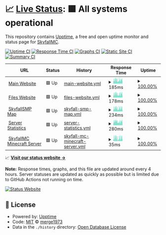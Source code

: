 # 📈 [Live Status](https://status.skyfallmc.cc): <!--live status--> **🟩 All systems operational**

This repository contains [Upptime](https://github.com/upptime/upptime), a free and open uptime monitor and status page for [SkyfallMC](https://play.skyfallmc.cc/).

[![Uptime CI](https://img.shields.io/github/actions/workflow/status/merge1973/skyfallmc-server-status/uptime.yml?branch=master&label=Uptime%20CI&logo=github&style=for-the-badge)](https://github.com/merge1973/skyfallmc-server-status/actions?query=workflow%3A%22Uptime+CI%22)
[![Response Time CI](https://img.shields.io/github/actions/workflow/status/merge1973/skyfallmc-server-status/response-time.yml?branch=master&label=Response%20Time%20CI&logo=github&style=for-the-badge)](https://github.com/merge1973/skyfallmc-server-status/actions?query=workflow%3A%22Response+Time+CI%22)
[![Graphs CI](https://img.shields.io/github/actions/workflow/status/merge1973/skyfallmc-server-status/graphs.yml?branch=master&label=Graphs%20CI&logo=github&style=for-the-badge)](https://github.com/merge1973/skyfallmc-server-status/actions?query=workflow%3A%22Graphs+CI%22)
[![Static Site CI](https://img.shields.io/github/actions/workflow/status/merge1973/skyfallmc-server-status/site.yml?branch=master&label=Static%20Site%20CI&logo=github&style=for-the-badge)](https://github.com/merge1973/skyfallmc-server-status/actions?query=workflow%3A%22Static+Site+CI%22)
[![Summary CI](https://img.shields.io/github/actions/workflow/status/merge1973/skyfallmc-server-status/summary.yml?branch=master&label=Summary%20CI&logo=github&style=for-the-badge)](https://github.com/merge1973/skyfallmc-server-status/actions?query=workflow%3A%22Summary+CI%22)

<!--start: status pages-->
<!-- This summary is generated by Upptime (https://github.com/upptime/upptime) -->
<!-- Do not edit this manually, your changes will be overwritten -->
<!-- prettier-ignore -->
| URL | Status | History | Response Time | Uptime |
| --- | ------ | ------- | ------------- | ------ |
| <img alt="" src="https://play.skyfallmc.cc/assets/favicon-32x32.svg" height="13"> [Main Website](https://play.skyfallmc.cc) | 🟩 Up | [main-website.yml](https://github.com/merge1973/skyfallmc-server-status/commits/HEAD/history/main-website.yml) | <details><summary><img alt="Response time graph" src="./graphs/main-website/response-time-week.png" height="20"> 185ms</summary><br><a href="https://status.skyfallmc.cc/history/main-website"><img alt="Response time 157" src="https://img.shields.io/endpoint?url=https%3A%2F%2Fraw.githubusercontent.com%2Fmerge1973%2Fskyfallmc-server-status%2FHEAD%2Fapi%2Fmain-website%2Fresponse-time.json"></a><br><a href="https://status.skyfallmc.cc/history/main-website"><img alt="24-hour response time 193" src="https://img.shields.io/endpoint?url=https%3A%2F%2Fraw.githubusercontent.com%2Fmerge1973%2Fskyfallmc-server-status%2FHEAD%2Fapi%2Fmain-website%2Fresponse-time-day.json"></a><br><a href="https://status.skyfallmc.cc/history/main-website"><img alt="7-day response time 185" src="https://img.shields.io/endpoint?url=https%3A%2F%2Fraw.githubusercontent.com%2Fmerge1973%2Fskyfallmc-server-status%2FHEAD%2Fapi%2Fmain-website%2Fresponse-time-week.json"></a><br><a href="https://status.skyfallmc.cc/history/main-website"><img alt="30-day response time 167" src="https://img.shields.io/endpoint?url=https%3A%2F%2Fraw.githubusercontent.com%2Fmerge1973%2Fskyfallmc-server-status%2FHEAD%2Fapi%2Fmain-website%2Fresponse-time-month.json"></a><br><a href="https://status.skyfallmc.cc/history/main-website"><img alt="1-year response time 157" src="https://img.shields.io/endpoint?url=https%3A%2F%2Fraw.githubusercontent.com%2Fmerge1973%2Fskyfallmc-server-status%2FHEAD%2Fapi%2Fmain-website%2Fresponse-time-year.json"></a></details> | <details><summary><a href="https://status.skyfallmc.cc/history/main-website">100.00%</a></summary><a href="https://status.skyfallmc.cc/history/main-website"><img alt="All-time uptime 63.84%" src="https://img.shields.io/endpoint?url=https%3A%2F%2Fraw.githubusercontent.com%2Fmerge1973%2Fskyfallmc-server-status%2FHEAD%2Fapi%2Fmain-website%2Fuptime.json"></a><br><a href="https://status.skyfallmc.cc/history/main-website"><img alt="24-hour uptime 100.00%" src="https://img.shields.io/endpoint?url=https%3A%2F%2Fraw.githubusercontent.com%2Fmerge1973%2Fskyfallmc-server-status%2FHEAD%2Fapi%2Fmain-website%2Fuptime-day.json"></a><br><a href="https://status.skyfallmc.cc/history/main-website"><img alt="7-day uptime 100.00%" src="https://img.shields.io/endpoint?url=https%3A%2F%2Fraw.githubusercontent.com%2Fmerge1973%2Fskyfallmc-server-status%2FHEAD%2Fapi%2Fmain-website%2Fuptime-week.json"></a><br><a href="https://status.skyfallmc.cc/history/main-website"><img alt="30-day uptime 100.00%" src="https://img.shields.io/endpoint?url=https%3A%2F%2Fraw.githubusercontent.com%2Fmerge1973%2Fskyfallmc-server-status%2FHEAD%2Fapi%2Fmain-website%2Fuptime-month.json"></a><br><a href="https://status.skyfallmc.cc/history/main-website"><img alt="1-year uptime 50.37%" src="https://img.shields.io/endpoint?url=https%3A%2F%2Fraw.githubusercontent.com%2Fmerge1973%2Fskyfallmc-server-status%2FHEAD%2Fapi%2Fmain-website%2Fuptime-year.json"></a></details>
| <img alt="" src="https://play.skyfallmc.cc/assets/favicon-32x32.svg" height="13"> [Files Website](https://files.skyfallmc.cc) | 🟩 Up | [files-website.yml](https://github.com/merge1973/skyfallmc-server-status/commits/HEAD/history/files-website.yml) | <details><summary><img alt="Response time graph" src="./graphs/files-website/response-time-week.png" height="20"> 178ms</summary><br><a href="https://status.skyfallmc.cc/history/files-website"><img alt="Response time 143" src="https://img.shields.io/endpoint?url=https%3A%2F%2Fraw.githubusercontent.com%2Fmerge1973%2Fskyfallmc-server-status%2FHEAD%2Fapi%2Ffiles-website%2Fresponse-time.json"></a><br><a href="https://status.skyfallmc.cc/history/files-website"><img alt="24-hour response time 189" src="https://img.shields.io/endpoint?url=https%3A%2F%2Fraw.githubusercontent.com%2Fmerge1973%2Fskyfallmc-server-status%2FHEAD%2Fapi%2Ffiles-website%2Fresponse-time-day.json"></a><br><a href="https://status.skyfallmc.cc/history/files-website"><img alt="7-day response time 178" src="https://img.shields.io/endpoint?url=https%3A%2F%2Fraw.githubusercontent.com%2Fmerge1973%2Fskyfallmc-server-status%2FHEAD%2Fapi%2Ffiles-website%2Fresponse-time-week.json"></a><br><a href="https://status.skyfallmc.cc/history/files-website"><img alt="30-day response time 150" src="https://img.shields.io/endpoint?url=https%3A%2F%2Fraw.githubusercontent.com%2Fmerge1973%2Fskyfallmc-server-status%2FHEAD%2Fapi%2Ffiles-website%2Fresponse-time-month.json"></a><br><a href="https://status.skyfallmc.cc/history/files-website"><img alt="1-year response time 143" src="https://img.shields.io/endpoint?url=https%3A%2F%2Fraw.githubusercontent.com%2Fmerge1973%2Fskyfallmc-server-status%2FHEAD%2Fapi%2Ffiles-website%2Fresponse-time-year.json"></a></details> | <details><summary><a href="https://status.skyfallmc.cc/history/files-website">100.00%</a></summary><a href="https://status.skyfallmc.cc/history/files-website"><img alt="All-time uptime 63.87%" src="https://img.shields.io/endpoint?url=https%3A%2F%2Fraw.githubusercontent.com%2Fmerge1973%2Fskyfallmc-server-status%2FHEAD%2Fapi%2Ffiles-website%2Fuptime.json"></a><br><a href="https://status.skyfallmc.cc/history/files-website"><img alt="24-hour uptime 100.00%" src="https://img.shields.io/endpoint?url=https%3A%2F%2Fraw.githubusercontent.com%2Fmerge1973%2Fskyfallmc-server-status%2FHEAD%2Fapi%2Ffiles-website%2Fuptime-day.json"></a><br><a href="https://status.skyfallmc.cc/history/files-website"><img alt="7-day uptime 100.00%" src="https://img.shields.io/endpoint?url=https%3A%2F%2Fraw.githubusercontent.com%2Fmerge1973%2Fskyfallmc-server-status%2FHEAD%2Fapi%2Ffiles-website%2Fuptime-week.json"></a><br><a href="https://status.skyfallmc.cc/history/files-website"><img alt="30-day uptime 100.00%" src="https://img.shields.io/endpoint?url=https%3A%2F%2Fraw.githubusercontent.com%2Fmerge1973%2Fskyfallmc-server-status%2FHEAD%2Fapi%2Ffiles-website%2Fuptime-month.json"></a><br><a href="https://status.skyfallmc.cc/history/files-website"><img alt="1-year uptime 50.37%" src="https://img.shields.io/endpoint?url=https%3A%2F%2Fraw.githubusercontent.com%2Fmerge1973%2Fskyfallmc-server-status%2FHEAD%2Fapi%2Ffiles-website%2Fuptime-year.json"></a></details>
| <img alt="" src="https://map.skyfallmc.cc/live-atlas/favicons/favicon.svg" height="13"> [SkyfallSMP Map](https://map.skyfallmc.cc) | 🟩 Up | [skyfall-smp-map.yml](https://github.com/merge1973/skyfallmc-server-status/commits/HEAD/history/skyfall-smp-map.yml) | <details><summary><img alt="Response time graph" src="./graphs/skyfall-smp-map/response-time-week.png" height="20"> 234ms</summary><br><a href="https://status.skyfallmc.cc/history/skyfall-smp-map"><img alt="Response time 197" src="https://img.shields.io/endpoint?url=https%3A%2F%2Fraw.githubusercontent.com%2Fmerge1973%2Fskyfallmc-server-status%2FHEAD%2Fapi%2Fskyfall-smp-map%2Fresponse-time.json"></a><br><a href="https://status.skyfallmc.cc/history/skyfall-smp-map"><img alt="24-hour response time 256" src="https://img.shields.io/endpoint?url=https%3A%2F%2Fraw.githubusercontent.com%2Fmerge1973%2Fskyfallmc-server-status%2FHEAD%2Fapi%2Fskyfall-smp-map%2Fresponse-time-day.json"></a><br><a href="https://status.skyfallmc.cc/history/skyfall-smp-map"><img alt="7-day response time 234" src="https://img.shields.io/endpoint?url=https%3A%2F%2Fraw.githubusercontent.com%2Fmerge1973%2Fskyfallmc-server-status%2FHEAD%2Fapi%2Fskyfall-smp-map%2Fresponse-time-week.json"></a><br><a href="https://status.skyfallmc.cc/history/skyfall-smp-map"><img alt="30-day response time 193" src="https://img.shields.io/endpoint?url=https%3A%2F%2Fraw.githubusercontent.com%2Fmerge1973%2Fskyfallmc-server-status%2FHEAD%2Fapi%2Fskyfall-smp-map%2Fresponse-time-month.json"></a><br><a href="https://status.skyfallmc.cc/history/skyfall-smp-map"><img alt="1-year response time 197" src="https://img.shields.io/endpoint?url=https%3A%2F%2Fraw.githubusercontent.com%2Fmerge1973%2Fskyfallmc-server-status%2FHEAD%2Fapi%2Fskyfall-smp-map%2Fresponse-time-year.json"></a></details> | <details><summary><a href="https://status.skyfallmc.cc/history/skyfall-smp-map">100.00%</a></summary><a href="https://status.skyfallmc.cc/history/skyfall-smp-map"><img alt="All-time uptime 63.52%" src="https://img.shields.io/endpoint?url=https%3A%2F%2Fraw.githubusercontent.com%2Fmerge1973%2Fskyfallmc-server-status%2FHEAD%2Fapi%2Fskyfall-smp-map%2Fuptime.json"></a><br><a href="https://status.skyfallmc.cc/history/skyfall-smp-map"><img alt="24-hour uptime 100.00%" src="https://img.shields.io/endpoint?url=https%3A%2F%2Fraw.githubusercontent.com%2Fmerge1973%2Fskyfallmc-server-status%2FHEAD%2Fapi%2Fskyfall-smp-map%2Fuptime-day.json"></a><br><a href="https://status.skyfallmc.cc/history/skyfall-smp-map"><img alt="7-day uptime 100.00%" src="https://img.shields.io/endpoint?url=https%3A%2F%2Fraw.githubusercontent.com%2Fmerge1973%2Fskyfallmc-server-status%2FHEAD%2Fapi%2Fskyfall-smp-map%2Fuptime-week.json"></a><br><a href="https://status.skyfallmc.cc/history/skyfall-smp-map"><img alt="30-day uptime 100.00%" src="https://img.shields.io/endpoint?url=https%3A%2F%2Fraw.githubusercontent.com%2Fmerge1973%2Fskyfallmc-server-status%2FHEAD%2Fapi%2Fskyfall-smp-map%2Fuptime-month.json"></a><br><a href="https://status.skyfallmc.cc/history/skyfall-smp-map"><img alt="1-year uptime 50.35%" src="https://img.shields.io/endpoint?url=https%3A%2F%2Fraw.githubusercontent.com%2Fmerge1973%2Fskyfallmc-server-status%2FHEAD%2Fapi%2Fskyfall-smp-map%2Fuptime-year.json"></a></details>
| <img alt="" src="https://play.skyfallmc.cc/assets/favicon-32x32.svg" height="13"> [Server Statistics](https://stats.skyfallmc.cc) | 🟩 Up | [server-statistics.yml](https://github.com/merge1973/skyfallmc-server-status/commits/HEAD/history/server-statistics.yml) | <details><summary><img alt="Response time graph" src="./graphs/server-statistics/response-time-week.png" height="20"> 280ms</summary><br><a href="https://status.skyfallmc.cc/history/server-statistics"><img alt="Response time 265" src="https://img.shields.io/endpoint?url=https%3A%2F%2Fraw.githubusercontent.com%2Fmerge1973%2Fskyfallmc-server-status%2FHEAD%2Fapi%2Fserver-statistics%2Fresponse-time.json"></a><br><a href="https://status.skyfallmc.cc/history/server-statistics"><img alt="24-hour response time 309" src="https://img.shields.io/endpoint?url=https%3A%2F%2Fraw.githubusercontent.com%2Fmerge1973%2Fskyfallmc-server-status%2FHEAD%2Fapi%2Fserver-statistics%2Fresponse-time-day.json"></a><br><a href="https://status.skyfallmc.cc/history/server-statistics"><img alt="7-day response time 280" src="https://img.shields.io/endpoint?url=https%3A%2F%2Fraw.githubusercontent.com%2Fmerge1973%2Fskyfallmc-server-status%2FHEAD%2Fapi%2Fserver-statistics%2Fresponse-time-week.json"></a><br><a href="https://status.skyfallmc.cc/history/server-statistics"><img alt="30-day response time 243" src="https://img.shields.io/endpoint?url=https%3A%2F%2Fraw.githubusercontent.com%2Fmerge1973%2Fskyfallmc-server-status%2FHEAD%2Fapi%2Fserver-statistics%2Fresponse-time-month.json"></a><br><a href="https://status.skyfallmc.cc/history/server-statistics"><img alt="1-year response time 265" src="https://img.shields.io/endpoint?url=https%3A%2F%2Fraw.githubusercontent.com%2Fmerge1973%2Fskyfallmc-server-status%2FHEAD%2Fapi%2Fserver-statistics%2Fresponse-time-year.json"></a></details> | <details><summary><a href="https://status.skyfallmc.cc/history/server-statistics">100.00%</a></summary><a href="https://status.skyfallmc.cc/history/server-statistics"><img alt="All-time uptime 63.84%" src="https://img.shields.io/endpoint?url=https%3A%2F%2Fraw.githubusercontent.com%2Fmerge1973%2Fskyfallmc-server-status%2FHEAD%2Fapi%2Fserver-statistics%2Fuptime.json"></a><br><a href="https://status.skyfallmc.cc/history/server-statistics"><img alt="24-hour uptime 100.00%" src="https://img.shields.io/endpoint?url=https%3A%2F%2Fraw.githubusercontent.com%2Fmerge1973%2Fskyfallmc-server-status%2FHEAD%2Fapi%2Fserver-statistics%2Fuptime-day.json"></a><br><a href="https://status.skyfallmc.cc/history/server-statistics"><img alt="7-day uptime 100.00%" src="https://img.shields.io/endpoint?url=https%3A%2F%2Fraw.githubusercontent.com%2Fmerge1973%2Fskyfallmc-server-status%2FHEAD%2Fapi%2Fserver-statistics%2Fuptime-week.json"></a><br><a href="https://status.skyfallmc.cc/history/server-statistics"><img alt="30-day uptime 100.00%" src="https://img.shields.io/endpoint?url=https%3A%2F%2Fraw.githubusercontent.com%2Fmerge1973%2Fskyfallmc-server-status%2FHEAD%2Fapi%2Fserver-statistics%2Fuptime-month.json"></a><br><a href="https://status.skyfallmc.cc/history/server-statistics"><img alt="1-year uptime 50.35%" src="https://img.shields.io/endpoint?url=https%3A%2F%2Fraw.githubusercontent.com%2Fmerge1973%2Fskyfallmc-server-status%2FHEAD%2Fapi%2Fserver-statistics%2Fuptime-year.json"></a></details>
| <img alt="" src="https://play.skyfallmc.cc/assets/favicon-32x32.svg" height="13"> [SkyfallMC Minecraft Server](play.skyfallmc.cc) | 🟩 Up | [skyfall-mc-minecraft-server.yml](https://github.com/merge1973/skyfallmc-server-status/commits/HEAD/history/skyfall-mc-minecraft-server.yml) | <details><summary><img alt="Response time graph" src="./graphs/skyfall-mc-minecraft-server/response-time-week.png" height="20"> 35ms</summary><br><a href="https://status.skyfallmc.cc/history/skyfall-mc-minecraft-server"><img alt="Response time 29" src="https://img.shields.io/endpoint?url=https%3A%2F%2Fraw.githubusercontent.com%2Fmerge1973%2Fskyfallmc-server-status%2FHEAD%2Fapi%2Fskyfall-mc-minecraft-server%2Fresponse-time.json"></a><br><a href="https://status.skyfallmc.cc/history/skyfall-mc-minecraft-server"><img alt="24-hour response time 35" src="https://img.shields.io/endpoint?url=https%3A%2F%2Fraw.githubusercontent.com%2Fmerge1973%2Fskyfallmc-server-status%2FHEAD%2Fapi%2Fskyfall-mc-minecraft-server%2Fresponse-time-day.json"></a><br><a href="https://status.skyfallmc.cc/history/skyfall-mc-minecraft-server"><img alt="7-day response time 35" src="https://img.shields.io/endpoint?url=https%3A%2F%2Fraw.githubusercontent.com%2Fmerge1973%2Fskyfallmc-server-status%2FHEAD%2Fapi%2Fskyfall-mc-minecraft-server%2Fresponse-time-week.json"></a><br><a href="https://status.skyfallmc.cc/history/skyfall-mc-minecraft-server"><img alt="30-day response time 28" src="https://img.shields.io/endpoint?url=https%3A%2F%2Fraw.githubusercontent.com%2Fmerge1973%2Fskyfallmc-server-status%2FHEAD%2Fapi%2Fskyfall-mc-minecraft-server%2Fresponse-time-month.json"></a><br><a href="https://status.skyfallmc.cc/history/skyfall-mc-minecraft-server"><img alt="1-year response time 29" src="https://img.shields.io/endpoint?url=https%3A%2F%2Fraw.githubusercontent.com%2Fmerge1973%2Fskyfallmc-server-status%2FHEAD%2Fapi%2Fskyfall-mc-minecraft-server%2Fresponse-time-year.json"></a></details> | <details><summary><a href="https://status.skyfallmc.cc/history/skyfall-mc-minecraft-server">100.00%</a></summary><a href="https://status.skyfallmc.cc/history/skyfall-mc-minecraft-server"><img alt="All-time uptime 63.78%" src="https://img.shields.io/endpoint?url=https%3A%2F%2Fraw.githubusercontent.com%2Fmerge1973%2Fskyfallmc-server-status%2FHEAD%2Fapi%2Fskyfall-mc-minecraft-server%2Fuptime.json"></a><br><a href="https://status.skyfallmc.cc/history/skyfall-mc-minecraft-server"><img alt="24-hour uptime 100.00%" src="https://img.shields.io/endpoint?url=https%3A%2F%2Fraw.githubusercontent.com%2Fmerge1973%2Fskyfallmc-server-status%2FHEAD%2Fapi%2Fskyfall-mc-minecraft-server%2Fuptime-day.json"></a><br><a href="https://status.skyfallmc.cc/history/skyfall-mc-minecraft-server"><img alt="7-day uptime 100.00%" src="https://img.shields.io/endpoint?url=https%3A%2F%2Fraw.githubusercontent.com%2Fmerge1973%2Fskyfallmc-server-status%2FHEAD%2Fapi%2Fskyfall-mc-minecraft-server%2Fuptime-week.json"></a><br><a href="https://status.skyfallmc.cc/history/skyfall-mc-minecraft-server"><img alt="30-day uptime 100.00%" src="https://img.shields.io/endpoint?url=https%3A%2F%2Fraw.githubusercontent.com%2Fmerge1973%2Fskyfallmc-server-status%2FHEAD%2Fapi%2Fskyfall-mc-minecraft-server%2Fuptime-month.json"></a><br><a href="https://status.skyfallmc.cc/history/skyfall-mc-minecraft-server"><img alt="1-year uptime 50.35%" src="https://img.shields.io/endpoint?url=https%3A%2F%2Fraw.githubusercontent.com%2Fmerge1973%2Fskyfallmc-server-status%2FHEAD%2Fapi%2Fskyfall-mc-minecraft-server%2Fuptime-year.json"></a></details>

<!--end: status pages-->

📈 [**Visit our status website →**](https://status.skyfallmc.cc)

**Note:** Response times, graphs, and this file are updated around every 4 hours. Server statuses are updated as quickly as possible but is limited due to GitHub Actions not running on time.

[![Status Website](https://img.shields.io/website?down_color=red&down_message=down&label=Status%20Website&logo=googlechrome&logoColor=white&style=for-the-badge&up_message=up&url=https%3A%2F%2Fstatus.skyfallmc.cc)](https://status.skyfallmc.cc/)

## 📄 License

- Powered by: [Upptime](https://github.com/upptime/upptime)
- Code: [MIT](./LICENSE) © [merge1973](https://status.skyfallmc.cc)
- Data in the `./history` directory: [Open Database License](https://opendatacommons.org/licenses/odbl/1-0/)
